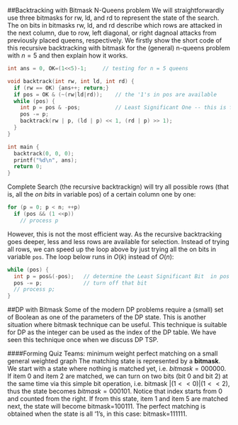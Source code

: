 ##Backtracking with Bitmask
N-Queens problem
We will straightforwardly use three bitmasks for rw, ld, and rd to represent the state of the search.
The on bits in bitmasks rw, ld, and rd describe which rows are attacked in the next column, due to row, left diagonal, or right dagnoal attacks from previously placed queens, respectively.
We firstly show the short code of this recursive backtracking with bitmask for the (general) n-queens problem with $n = 5$ and then explain how it works.
```cpp
int ans = 0, OK=(1<<5)-1;     // testing for n = 5 queens

void backtrack(int rw, int ld, int rd) {
  if (rw == OK) {ans++; return;}
  if pos = OK & (~(rw|ld|rd));    // the '1's in pos are available
  while (pos) {
    int p = pos & -pos;           // Least Significant One -- this is fast
    pos -= p;
    backtrack(rw | p, (ld | p) << 1, (rd | p) >> 1);
  }
}

int main {
  backtrack(0, 0, 0);
  printf("%d\n", ans);
  return 0;
}
```
Complete Search (the recursive backtrackign) will try all possible rows (that is, all the *on bits* in variable pos) of a certain column one by one:
```cpp
for (p = 0; p < n; ++p)
  if (pos && (1 <<p))
    // process p
```
However, this is not the most efficient way. As the recursive backtracking goes deeper, less and less rows are available for selection. Instead of trying all rows, we can speed up the loop above by just trying all the on bits in variable `pos`. The loop below runs in $O(k)$ instead of $O(n)$:
```cpp
while (pos) {
  int p = pos&(-pos);   // determine the Least Significant Bit  in pos
  pos -= p;             // turn off that bit
  // process p;
}
```
##DP with Bitmask
Some of the modern DP problems require a (small) set of Boolean as one of the parameters of the DP state. This is another situation where bitmask technique can be useful. This technique is suitable for DP as the integer can be used as the index of the DP table. We have seen this technique once when we discuss DP TSP.

####Forming Quiz Teams: minimum weight perfect matching on a small general weighted graph
The matching state is represented by a **bitmask**. We start with a state where nothing is matched yet, i.e. $bitmask=000000$. If item 0 and item 2 are matched, we can turn on two bits (bit 0 and bit 2) at the same time via this simple bit operation, i.e. bitmask $| (1 << 0) | (1 << 2)$, thus the state becomes $bitmask=000101$. Notice that index starts from 0 and counted from the right. If from this state, item 1 and item 5 are matched next, the state will become bitmask=100111. The perfect matching is obtained when the state is all ‘1’s, in this case: bitmask=111111.
